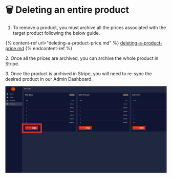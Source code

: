 # 🗑 Deleting an entire product

1. To remove a product, you must archive all the prices associated with the target product following the below guide.

{% content-ref url="deleting-a-product-price.md" %}
[deleting-a-product-price.md](deleting-a-product-price.md)
{% endcontent-ref %}

2\. Once all the prices are archived, you can archive the whole product in Stripe.

3\. Once the product is archived in Stripe, you will need to re-sync the desired product in our Admin Dashboard.

![](<../.gitbook/assets/image (6).png>)
